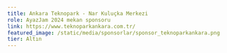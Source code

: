 ```yaml
---
title: Ankara Teknopark - Nar Kuluçka Merkezi
role: AyazJam 2024 mekan sponsoru
link: https://www.teknoparkankara.com.tr/
featured_image: /static/media/sponsorlar/sponsor_teknoparkankara.png
tier: Altın
---
```


